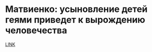 # Матвиенко: усыновление детей геями приведет к вырождению человечества 



[LINK](https://varlamov.ru/3517487.html)